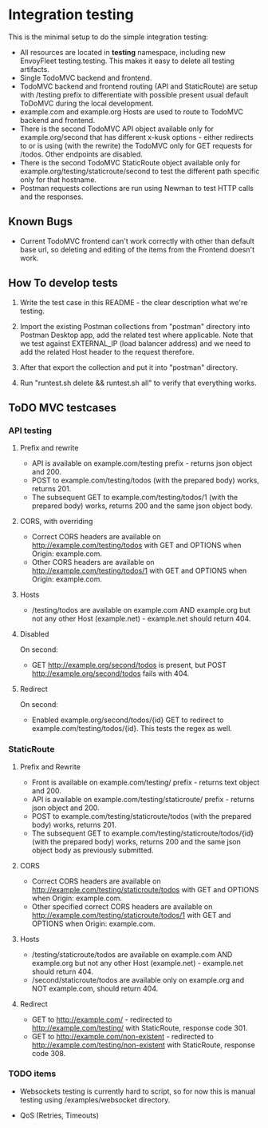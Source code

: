 # Integration testing

This is the minimal setup to do the simple integration testing:

- All resources are located in **testing** namespace, including new EnvoyFleet testing.testing. This makes it easy to delete all testing artifacts.
- Single TodoMVC backend and frontend.
- TodoMVC backend and frontend routing (API and StaticRoute) are setup with /testing prefix to differentiate with possible present usual default ToDoMVC during the local development.
- example.com and example.org Hosts are used to route to TodoMVC backend and frontend.
- There is the second TodoMVC API object available only for example.org/second that has different x-kusk options - either redirects to or is using (with the rewrite) the TodoMVC only for GET requests for /todos. Other endpoints are disabled.
- There is the second TodoMVC StaticRoute object available only for example.org/testing/staticroute/second to test the different path specific only for that hostname.
- Postman requests collections are run using Newman to test HTTP calls and the responses.

## Known Bugs

- Current TodoMVC frontend can't work correctly with other than default base url, so deleting and editing of the items from the Frontend doesn't work.

## How To develop tests

1. Write the test case in this README - the clear description what we're testing.

2. Import the existing Postman collections from "postman" directory into Postman Desktop app, add the related test where applicable. Note that we test against EXTERNAL_IP (load balancer address) and we need to add the related Host header to the request therefore.

3. After that export the collection and put it into "postman" directory.

4. Run "runtest.sh delete && runtest.sh all" to verify that everything works.

## ToDO MVC testcases

### API testing

1. Prefix and rewrite

    - API is available on example.com/testing prefix - returns json object and 200.
    - POST to example.com/testing/todos (with the prepared body) works, returns 201.
    - The subsequent GET to example.com/testing/todos/1 (with the prepared body) works, returns 200 and the same json object body.

2. CORS, with overriding

    - Correct CORS headers are available on http://example.com/testing/todos with GET and OPTIONS when Origin: example.com.
    - Other CORS headers are available on http://example.com/testing/todos/1 with GET and OPTIONS when Origin: example.com.

3. Hosts

    - /testing/todos are available on example.com AND example.org but not any other Host (example.net) - example.net should return 404.

4. Disabled

    On second:

    - GET http://example.org/second/todos is present, but POST http://example.org/second/todos fails with 404.

5. Redirect

    On second:

    - Enabled example.org/second/todos/{id} GET to redirect to example.com/testing/todos/{id}. This tests the regex as well.

### StaticRoute

1. Prefix and Rewrite

    - Front is available on example.com/testing/ prefix - returns text object and 200.
    - API is available on example.com/testing/staticroute/ prefix - returns json object and 200.
    - POST to example.com/testing/staticroute/todos (with the prepared body) works, returns 201.
    - The subsequent GET to example.com/testing/staticroute/todos/{id} (with the prepared body) works, returns 200 and the same json object body as previously submitted.

2. CORS

    - Correct CORS headers are available on http://example.com/testing/staticroute/todos with GET and OPTIONS when Origin: example.com.
    - Other specified correct CORS headers are available on http://example.com/testing/staticroute/todos/1 with GET and OPTIONS when Origin: example.com.

3. Hosts

    - /testing/staticroute/todos are available on example.com AND example.org but not any other Host (example.net) - example.net should return 404.
    - /second/staticroute/todos are available only on example.org and NOT example.com, should return 404.

4. Redirect

    - GET to http://example.com/ - redirected to http://example.com/testing/ with StaticRoute, response code 301.
    - GET to http://example.com/non-existent - redirected to http://example.com/testing/non-existent with StaticRoute, response code 308.

### TODO items

- Websockets testing is currently hard to script, so for now this is manual testing using /examples/websocket directory.

- QoS (Retries, Timeouts)
